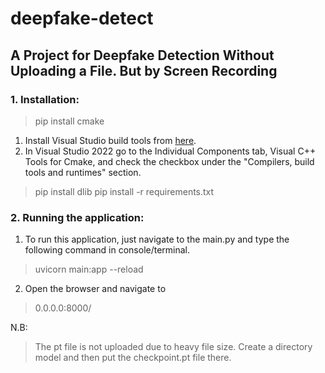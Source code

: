 # deepfake-detect
## A Project for Deepfake Detection Without Uploading a File. But by Screen Recording

### 1. Installation:
> pip install cmake
1. Install Visual Studio build tools from [here](https://visualstudio.microsoft.com/thank-you-downloading-visual-studio/?sku=Community&rel=15#).
2. In Visual Studio 2022 go to the Individual Components tab, Visual C++ Tools for Cmake, and check the checkbox under the "Compilers, build tools and runtimes" section.
> pip install dlib
> pip install -r requirements.txt

### 2. Running the application:
1. To run this application, just navigate to the main.py and type the following command in console/terminal.
> uvicorn main:app --reload

2. Open the browser and navigate to 
> 0.0.0.0:8000/



N.B: 
> The pt file is not uploaded due to heavy file size. Create a directory model and then put the checkpoint.pt file there. 